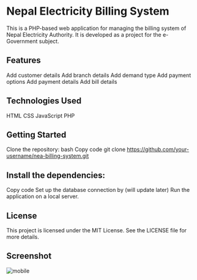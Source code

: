 # Nepal Electricity Billing System
This is a PHP-based web application for managing the billing system of Nepal Electricity Authority. It is developed as a project for the e-Government subject.

## Features
Add customer details
Add branch details
Add demand type
Add payment options
Add payment details
Add bill details

## Technologies Used
HTML
CSS
JavaScript
PHP

## Getting Started
Clone the repository:
bash
Copy code
git clone https://github.com/your-username/nea-billing-system.git

## Install the dependencies:
Copy code
Set up the database connection by (will update later)
Run the application on a local server.

## License
This project is licensed under the MIT License. See the LICENSE file for more details.

## Screenshot

![mobile](https://github.com/Bishal-Pahari/NEA-billing-system/assets/61013432/ef9c2126-0fb8-4211-8f20-bb166bbc2cda)
